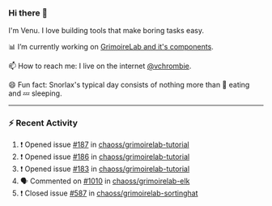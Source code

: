### Hi there 👋

I'm Venu. I love building tools that make boring tasks easy.

📊 I’m currently working on [GrimoireLab and it's components](https://chaoss.github.io/grimoirelab).

📫 How to reach me: I live on the internet [@vchrombie](https://www.google.co.in/search?q=vchrombie).

😄 Fun fact: Snorlax's typical day consists of nothing more than :doughnut: eating and :zzz: sleeping.

---

### :zap: Recent Activity

<!--START_SECTION:activity-->
1. ❗️ Opened issue [#187](https://github.com/chaoss/grimoirelab-tutorial/issues/187) in [chaoss/grimoirelab-tutorial](https://github.com/chaoss/grimoirelab-tutorial)
2. ❗️ Opened issue [#186](https://github.com/chaoss/grimoirelab-tutorial/issues/186) in [chaoss/grimoirelab-tutorial](https://github.com/chaoss/grimoirelab-tutorial)
3. ❗️ Opened issue [#183](https://github.com/chaoss/grimoirelab-tutorial/issues/183) in [chaoss/grimoirelab-tutorial](https://github.com/chaoss/grimoirelab-tutorial)
4. 🗣 Commented on [#1010](https://github.com/chaoss/grimoirelab-elk/issues/1010) in [chaoss/grimoirelab-elk](https://github.com/chaoss/grimoirelab-elk)
5. ❗️ Closed issue [#587](https://github.com/chaoss/grimoirelab-sortinghat/issues/587) in [chaoss/grimoirelab-sortinghat](https://github.com/chaoss/grimoirelab-sortinghat)
<!--END_SECTION:activity-->

<!--
**vchrombie/vchrombie** is a ✨ _special_ ✨ repository because its `README.md` (this file) appears on your GitHub profile.

Here are some ideas to get you started:

- 🔭 I’m currently working on ...
- 🌱 I’m currently learning ...
- 👯 I’m looking to collaborate on ...
- 🤔 I’m looking for help with ...
- 💬 Ask me about ...
- 📫 How to reach me: ...
- 😄 Pronouns: ...
- ⚡ Fun fact: ...
-->
